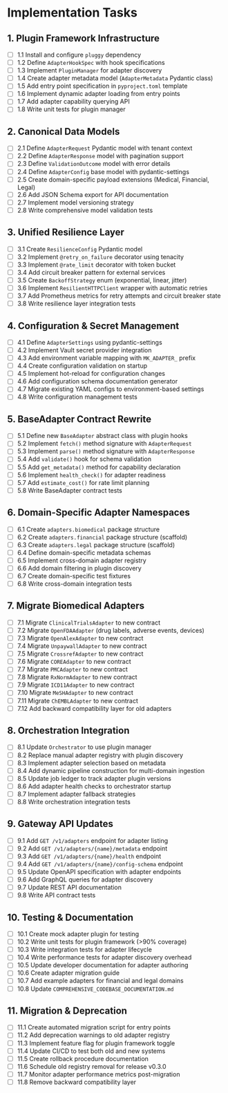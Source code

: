 # Implementation Tasks

## 1. Plugin Framework Infrastructure

- [ ] 1.1 Install and configure `pluggy` dependency
- [ ] 1.2 Define `AdapterHookSpec` with hook specifications
- [ ] 1.3 Implement `PluginManager` for adapter discovery
- [ ] 1.4 Create adapter metadata model (`AdapterMetadata` Pydantic class)
- [ ] 1.5 Add entry point specification in `pyproject.toml` template
- [ ] 1.6 Implement dynamic adapter loading from entry points
- [ ] 1.7 Add adapter capability querying API
- [ ] 1.8 Write unit tests for plugin manager

## 2. Canonical Data Models

- [ ] 2.1 Define `AdapterRequest` Pydantic model with tenant context
- [ ] 2.2 Define `AdapterResponse` model with pagination support
- [ ] 2.3 Define `ValidationOutcome` model with error details
- [ ] 2.4 Define `AdapterConfig` base model with pydantic-settings
- [ ] 2.5 Create domain-specific payload extensions (Medical, Financial, Legal)
- [ ] 2.6 Add JSON Schema export for API documentation
- [ ] 2.7 Implement model versioning strategy
- [ ] 2.8 Write comprehensive model validation tests

## 3. Unified Resilience Layer

- [ ] 3.1 Create `ResilienceConfig` Pydantic model
- [ ] 3.2 Implement `@retry_on_failure` decorator using tenacity
- [ ] 3.3 Implement `@rate_limit` decorator with token bucket
- [ ] 3.4 Add circuit breaker pattern for external services
- [ ] 3.5 Create `BackoffStrategy` enum (exponential, linear, jitter)
- [ ] 3.6 Implement `ResilientHTTPClient` wrapper with automatic retries
- [ ] 3.7 Add Prometheus metrics for retry attempts and circuit breaker state
- [ ] 3.8 Write resilience layer integration tests

## 4. Configuration & Secret Management

- [ ] 4.1 Define `AdapterSettings` using pydantic-settings
- [ ] 4.2 Implement Vault secret provider integration
- [ ] 4.3 Add environment variable mapping with `MK_ADAPTER_` prefix
- [ ] 4.4 Create configuration validation on startup
- [ ] 4.5 Implement hot-reload for configuration changes
- [ ] 4.6 Add configuration schema documentation generator
- [ ] 4.7 Migrate existing YAML configs to environment-based settings
- [ ] 4.8 Write configuration management tests

## 5. BaseAdapter Contract Rewrite

- [ ] 5.1 Define new `BaseAdapter` abstract class with plugin hooks
- [ ] 5.2 Implement `fetch()` method signature with `AdapterRequest`
- [ ] 5.3 Implement `parse()` method signature with `AdapterResponse`
- [ ] 5.4 Add `validate()` hook for schema validation
- [ ] 5.5 Add `get_metadata()` method for capability declaration
- [ ] 5.6 Implement `health_check()` for adapter readiness
- [ ] 5.7 Add `estimate_cost()` for rate limit planning
- [ ] 5.8 Write BaseAdapter contract tests

## 6. Domain-Specific Adapter Namespaces

- [ ] 6.1 Create `adapters.biomedical` package structure
- [ ] 6.2 Create `adapters.financial` package structure (scaffold)
- [ ] 6.3 Create `adapters.legal` package structure (scaffold)
- [ ] 6.4 Define domain-specific metadata schemas
- [ ] 6.5 Implement cross-domain adapter registry
- [ ] 6.6 Add domain filtering in plugin discovery
- [ ] 6.7 Create domain-specific test fixtures
- [ ] 6.8 Write cross-domain integration tests

## 7. Migrate Biomedical Adapters

- [ ] 7.1 Migrate `ClinicalTrialsAdapter` to new contract
- [ ] 7.2 Migrate `OpenFDAAdapter` (drug labels, adverse events, devices)
- [ ] 7.3 Migrate `OpenAlexAdapter` to new contract
- [ ] 7.4 Migrate `UnpaywallAdapter` to new contract
- [ ] 7.5 Migrate `CrossrefAdapter` to new contract
- [ ] 7.6 Migrate `COREAdapter` to new contract
- [ ] 7.7 Migrate `PMCAdapter` to new contract
- [ ] 7.8 Migrate `RxNormAdapter` to new contract
- [ ] 7.9 Migrate `ICD11Adapter` to new contract
- [ ] 7.10 Migrate `MeSHAdapter` to new contract
- [ ] 7.11 Migrate `ChEMBLAdapter` to new contract
- [ ] 7.12 Add backward compatibility layer for old adapters

## 8. Orchestration Integration

- [ ] 8.1 Update `Orchestrator` to use plugin manager
- [ ] 8.2 Replace manual adapter registry with plugin discovery
- [ ] 8.3 Implement adapter selection based on metadata
- [ ] 8.4 Add dynamic pipeline construction for multi-domain ingestion
- [ ] 8.5 Update job ledger to track adapter plugin versions
- [ ] 8.6 Add adapter health checks to orchestrator startup
- [ ] 8.7 Implement adapter fallback strategies
- [ ] 8.8 Write orchestration integration tests

## 9. Gateway API Updates

- [ ] 9.1 Add `GET /v1/adapters` endpoint for adapter listing
- [ ] 9.2 Add `GET /v1/adapters/{name}/metadata` endpoint
- [ ] 9.3 Add `GET /v1/adapters/{name}/health` endpoint
- [ ] 9.4 Add `GET /v1/adapters/{name}/config-schema` endpoint
- [ ] 9.5 Update OpenAPI specification with adapter endpoints
- [ ] 9.6 Add GraphQL queries for adapter discovery
- [ ] 9.7 Update REST API documentation
- [ ] 9.8 Write API contract tests

## 10. Testing & Documentation

- [ ] 10.1 Create mock adapter plugin for testing
- [ ] 10.2 Write unit tests for plugin framework (>90% coverage)
- [ ] 10.3 Write integration tests for adapter lifecycle
- [ ] 10.4 Write performance tests for adapter discovery overhead
- [ ] 10.5 Update developer documentation for adapter authoring
- [ ] 10.6 Create adapter migration guide
- [ ] 10.7 Add example adapters for financial and legal domains
- [ ] 10.8 Update `COMPREHENSIVE_CODEBASE_DOCUMENTATION.md`

## 11. Migration & Deprecation

- [ ] 11.1 Create automated migration script for entry points
- [ ] 11.2 Add deprecation warnings to old adapter registry
- [ ] 11.3 Implement feature flag for plugin framework toggle
- [ ] 11.4 Update CI/CD to test both old and new systems
- [ ] 11.5 Create rollback procedure documentation
- [ ] 11.6 Schedule old registry removal for release v0.3.0
- [ ] 11.7 Monitor adapter performance metrics post-migration
- [ ] 11.8 Remove backward compatibility layer

